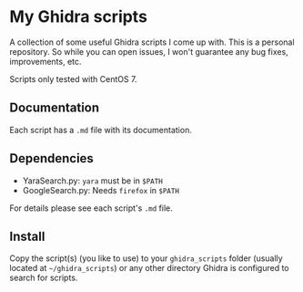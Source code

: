 # My Ghidra scripts

A collection of some useful Ghidra scripts I come up with.
This is a personal repository. So while you can open issues,
I won't guarantee any bug fixes, improvements, etc.

Scripts only tested with CentOS 7.

## Documentation

Each script has a `.md` file with its documentation.

## Dependencies

- YaraSearch.py: `yara` must be in `$PATH`
- GoogleSearch.py: Needs `firefox` in `$PATH`

For details please see each script's `.md` file.

## Install

Copy the script(s) (you like to use) to your `ghidra_scripts` folder (usually located
at `~/ghidra_scripts`) or any other directory Ghidra is configured to search for
scripts.

